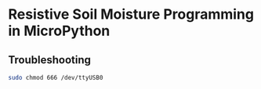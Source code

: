 # Resistive Soil Moisture Programming in MicroPython

## Troubleshooting
```bash
sudo chmod 666 /dev/ttyUSB0
```